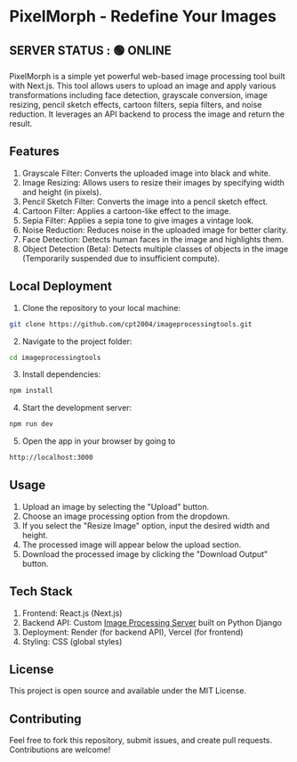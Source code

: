 
# PixelMorph - Redefine Your Images
## SERVER STATUS : 🟢 ONLINE
<!-- ## SERVER STATUS : 🔴 OFFLINE-->

PixelMorph is a simple yet powerful web-based image processing tool built with Next.js. This tool allows users to upload an image and apply various transformations including face detection, grayscale conversion, image resizing, pencil sketch effects, cartoon filters, sepia filters, and noise reduction. It leverages an API backend to process the image and return the result.

## Features
1. Grayscale Filter: Converts the uploaded image into black and white.
2. Image Resizing: Allows users to resize their images by specifying width and height (in pixels).
3. Pencil Sketch Filter: Converts the image into a pencil sketch effect.
4. Cartoon Filter: Applies a cartoon-like effect to the image.
5. Sepia Filter: Applies a sepia tone to give images a vintage look.
6. Noise Reduction: Reduces noise in the uploaded image for better clarity.
7. Face Detection: Detects human faces in the image and highlights them.
8. Object Detection (Beta): Detects multiple classes of objects in the image (Temporarily suspended due to insufficient compute).

## Local Deployment
1. Clone the repository to your local machine:

```bash
git clone https://github.com/cpt2004/imageprocessingtools.git
```

2. Navigate to the project folder:

```bash
cd imageprocessingtools
```

3. Install dependencies:

```bash
npm install
```

4. Start the development server:

```bash
npm run dev
```

5. Open the app in your browser by going to

```bash
http://localhost:3000
```
## Usage
1. Upload an image by selecting the "Upload" button.
2. Choose an image processing option from the dropdown.
3. If you select the "Resize Image" option, input the desired width and height.
4. The processed image will appear below the upload section.
5. Download the processed image by clicking the "Download Output" button.

## Tech Stack
1. Frontend: React.js (Next.js)
2. Backend API: Custom [Image Processing Server](https://github.com/cpt2004/imageProcessingServer) built on Python Django
4. Deployment: Render (for backend API), Vercel (for frontend)
3. Styling: CSS (global styles)

## License
This project is open source and available under the MIT License.

## Contributing
Feel free to fork this repository, submit issues, and create pull requests. Contributions are welcome!
